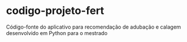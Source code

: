 # codigo-projeto-fert
Código-fonte do aplicativo para recomendação de adubação e calagem desenvolvido em Python para o mestrado
